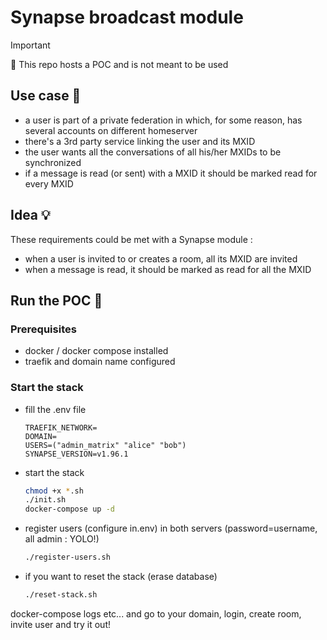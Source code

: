 # Synapse broadcast module

> [!IMPORTANT]  
> 🚧 This repo hosts a POC and is not meant to be used

## Use case 📖

- a user is part of a private federation in which, for some reason, has several accounts on different homeserver
- there's a 3rd party service linking the user and its MXID
- the user wants all the conversations of all his/her MXIDs to be synchronized
- if a message is read (or sent) with a MXID it should be marked read for every MXID

## Idea 💡

These requirements could be met with a Synapse module :

- when a user is invited to or creates a room, all its MXID are invited
- when a message is read, it should be marked as read for all the MXID

## Run the POC 🚜

### Prerequisites

- docker / docker compose installed
- traefik and domain name configured

### Start the stack

- fill the .env file

  ```.env
  TRAEFIK_NETWORK=
  DOMAIN=
  USERS=("admin_matrix" "alice" "bob")
  SYNAPSE_VERSION=v1.96.1
  ```

- start the stack
  
  ```bash
  chmod +x *.sh  
  ./init.sh
  docker-compose up -d
  ```

- register users (configure in.env) in both servers (password=username, all admin : YOLO!)

  ```bash
  ./register-users.sh
  ```

- if you want to reset the stack (erase database)

  ```bash
  ./reset-stack.sh
  ```

docker-compose logs etc... and go to your domain, login, create room, invite user and try it out!
